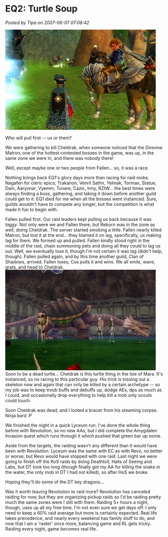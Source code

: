 # EQ2: Turtle Soup

*Posted by Tipa on 2007-06-07 07:08:42*

![pic2.jpg](../uploads/2007/06/pic2.jpg)


Who will pull first -- us or them?


We were gathering to kill Cheldrak, when someone noticed that the Direvine Matron, one of the hottest contested bosses in the game, was up, in the same zone we were in, and there was nobody there!

Well, except maybe one or two people from Fallen... so, it was a race.

Nothing brings back EQ1's glory days more than racing for raid mobs. Nagafen for cleric epics; Trakanon, Venril Sathir, Yelinak, Tormax, Statue, Dain, Aaryonar, Vyemm, Tunare, Cazic, Inny, RZtW... the best times were always finding a boss, gathering, and taking it down before another guild could get to it. EQ1 died for me when all the bosses went instanced. Sure, guilds wouldn't have to compete any longer, but the competition is what made it fun to begin with.

Fallen pulled first. Our raid leaders kept pulling us back because it was *laggy*. Not only were we and Fallen there, but Reborn was in the zone as well, doing Cheldrak. The server started smoking a little. Fallen nearly killed Matron, but lost it at the end... they blamed it on lag, specifically, *us* making lag for them. We formed up and pulled. Fallen kindly stood right in the middle of the raid, chain summoning pets and doing all they could to lag us out. Well, we eventually lose it, though I'm not certain it was lag (didn't help, though). Fallen pulled again, and by this time another guild, Clan of Shadows, arrived. Fallen loses, Cos pulls it and wins. We all smile, wave, grats, and head to Cheldrak.
![pic1.jpg](../uploads/2007/06/pic1.jpg)
Soon to be a dead turtle...
Cheldrak is this turtle thing in the Isle of Mara. It's instanced, so no racing to this particular guy. His trick is tossing out a skeleton now and again that can only be killed by a certain archetype -- so my job was to keep troub buffs and debuffs up, dodge AEs, dps as much as I could, and occasionally drop everything to help kill a mob only scouts could touch.

Soon Cheldrak was dead, and I looted a bracer from his steaming corpse. Ninja bard :P

We finished the night in a quick Lyceum run. I've done the whole thing before with Revolution, so no new AAs, but I did complete the Amygdalen Invasion quest which runs through it which pushed that green bar up some.

Aside from the targets, the raiding wasn't any different than it would have been with Revolution. Lyceum was the same with EC as with Revo, no better or worse; but Revo would have stopped with one raid. Last night we were going to finish off the KoS raids by doing Deathtoll, Halls of Seeing and Labs, but DT took too long (though finally got my AA for killing the snake in the water, the only mob in DT I had not killed), so after HoS we broke.

Hoping they'll do some of the DT key dragons...

Was it worth leaving Revolution to raid more? Revolution has canceled raiding for now, but they are organizing pickup raids so I'd be raiding pretty much the same zones were I still with them. Raiding 5+ hours a night, though, uses up all my free time. I'm not even sure we get days off. I only need to keep a 60% raid average but more is certainly expected. Real life takes precedence, and nearly every weekend has family stuff to do, and now that I am a 'raider' once more, balancing game and RL gets tricky. Raiding every night, game *becomes* real life.
